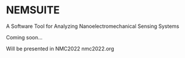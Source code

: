 # NEMSUITE
A Software Tool for Analyzing Nanoelectromechanical Sensing Systems

Coming soon...

Will be presented in NMC2022 nmc2022.org
